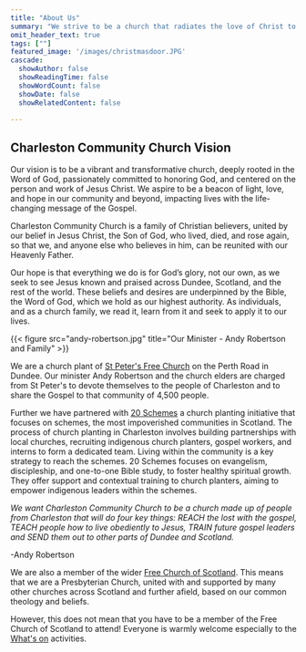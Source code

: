```yaml
---
title: "About Us"
summary: "We strive to be a church that radiates the love of Christ to all people, demonstrating compassion and extending grace to all regardless of their background."
omit_header_text: true
tags: [""]
featured_image: '/images/christmasdoor.JPG'
cascade:
  showAuthor: false
  showReadingTime: false
  showWordCount: false
  showDate: false
  showRelatedContent: false

---
```

<h2>Charleston Community Church Vision</h2> 

Our vision is to be a vibrant and transformative church, deeply rooted in the Word of God, passionately committed to honoring God, and centered on the person and work of Jesus Christ. We aspire to be a beacon of light, love, and hope in our community and beyond, impacting lives with the life-changing message of the Gospel.

Charleston Community Church is a family of Christian believers, united by our belief in Jesus Christ, the Son of God, who lived, died, and rose again, so that we, and anyone else who believes in him, can be reunited with our Heavenly Father.

Our hope is that everything we do is for God’s glory, not our own, as we seek to see Jesus known and praised across Dundee, Scotland, and the rest of the world. These beliefs and desires are underpinned by the Bible, the Word of God, which we hold as our highest authority. As individuals, and as a church family, we read it, learn from it and seek to apply it to our lives.

{{< figure src="andy-robertson.jpg" title="Our Minister - Andy Robertson and Family" >}}

We are a church plant of [St Peter's Free Church](https://stpeters-dundee.org.uk/) on the Perth Road in Dundee.  Our minister Andy Robertson and the church elders are charged from St Peter's to devote themselves to the people of Charleston and to share the Gospel to that community of 4,500 people.

Further we have partnered with [20 Schemes](https://20schemes.com/) a church planting initiative that focuses on schemes, the most impoverished communities in Scotland. The process of church planting in Charleston involves building partnerships with local churches, recruiting indigenous church planters, gospel workers, and interns to form a dedicated team. Living within the community is a key strategy to reach the schemes. 20 Schemes focuses on evangelism, discipleship, and one-to-one Bible study, to foster healthy spiritual growth. They offer support and contextual training to church planters, aiming to empower indigenous leaders within the schemes. 

*We want Charleston Community Church to be a church made up of people from Charleston that will do four key things: REACH the lost with the gospel, TEACH people how to live obediently to Jesus, TRAIN future gospel leaders and SEND them out to other parts of Dundee and Scotland.*

-Andy Robertson

We are also a member of the wider [Free Church of Scotland](https://freechurch.org/). This means that we are a Presbyterian Church, united with and supported by many other churches across Scotland and further afield, based on our common theology and beliefs.

However, this does not mean that you have to be a member of the Free Church of Scotland to attend! Everyone is warmly welcome especially to the [What's on](/whats-on/) activities.




